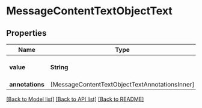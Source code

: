 # MessageContentTextObjectText

## Properties
Name | Type | Description | Notes
------------ | ------------- | ------------- | -------------
**value** | **String** | The data that makes up the text. | 
**annotations** | [MessageContentTextObjectTextAnnotationsInner] |  | 

[[Back to Model list]](../README.md#documentation-for-models) [[Back to API list]](../README.md#documentation-for-api-endpoints) [[Back to README]](../README.md)


